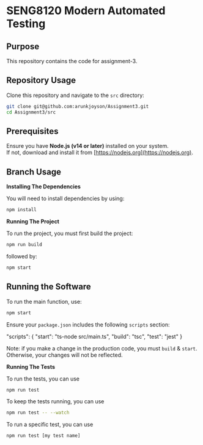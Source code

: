 # SENG8120 Modern Automated Testing

## Purpose

This repository contains the code for assignment-3.

## Repository Usage

Clone this repository and navigate to the `src` directory:

```bash
git clone git@github.com:arunkjoyson/Assignment3.git
cd Assignment3/src
```
## Prerequisites

Ensure you have **Node.js (v14 or later)** installed on your system.  
If not, download and install it from [https://nodejs.org](https://nodejs.org).

## Branch Usage

**Installing The Dependencies**

You will need to install dependencies by using:

```bash
npm install
```

**Running The Project**

To run the project, you must first build the project:

```bash
npm run build
```

followed by:

```bash
npm start
```
## Running the Software

To run the main function, use:

```bash
npm start
```

Ensure your `package.json` includes the following `scripts` section:

"scripts": {
    "start": "ts-node src/main.ts",
    "build": "tsc",
    "test": "jest"
  }

Note:  if you make a change in the production code, you must `build` & `start`.
Otherwise, your changes will not be reflected.

**Running The Tests**

To run the tests, you can use

```bash
npm run test
```

To keep the tests running, you can use

```bash
npm run test -- --watch
```

To run a specific test, you can use

```bash
npm run test [my test name]
```

